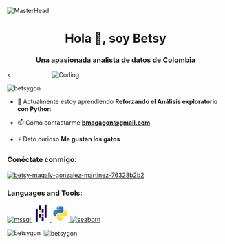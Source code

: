 ![MasterHead](https://static.vecteezy.com/system/resources/previews/002/280/240/non_2x/data-analysis-banner-vector.jpg)


<h1 align="center">Hola 👋, soy Betsy</h1>
<h3 align="center">Una apasionada analista de datos de Colombia</h3><p align="left"> <

<img align="right" alt="Coding" width="400" src="https://miro.medium.com/v2/resize:fit:724/1*Owa2rsDG6Rwv1IM_RdsL3A.gif">

<img src="https://komarev.com/ghpvc/?username=betsygon&label=Profile%20views&color=0e75b6&style=flat" alt="betsygon" /> </p>

- 🌱 Actualmente estoy aprendiendo **Reforzando el Análisis exploratorio con Python**

- 📫 Cómo contactarme **bmagagon@gmail.com**

- ⚡ Dato curioso **Me gustan los gatos**

<h3 align="left">Conéctate conmigo:</h3>
<p align="left">
<a href="https://linkedin.com/in/betsy-magaly-gonzalez-martinez-76328b2b2" target="blank"><img align="center" src="https://raw.githubusercontent.com/rahuldkjain/github-profile-readme-generator/master/src/images/icons/Social/linked-in-alt.svg" alt="betsy-magaly-gonzalez-martinez-76328b2b2" height="30" width="40" /></a>
</p>

<h3 align="left">Languages and Tools:</h3>
<p align="left"> <a href="https://www.microsoft.com/en-us/sql-server" target="_blank" rel="noreferrer"> <img src="https://www.svgrepo.com/show/303229/microsoft-sql-server-logo.svg" alt="mssql" width="40" height="40"/> </a> <a href="https://pandas.pydata.org/" target="_blank" rel="noreferrer"> <img src="https://raw.githubusercontent.com/devicons/devicon/2ae2a900d2f041da66e950e4d48052658d850630/icons/pandas/pandas-original.svg" alt="pandas" width="40" height="40"/> </a> <a href="https://www.python.org" target="_blank" rel="noreferrer"> <img src="https://raw.githubusercontent.com/devicons/devicon/master/icons/python/python-original.svg" alt="python" width="40" height="40"/> </a> <a href="https://seaborn.pydata.org/" target="_blank" rel="noreferrer"> <img src="https://seaborn.pydata.org/_images/logo-mark-lightbg.svg" alt="seaborn" width="40" height="40"/> </a> </p>

<p><img align="left" src="https://github-readme-stats.vercel.app/api/top-langs?username=betsygon&show_icons=true&locale=en&layout=compact" alt="betsygon" /></p>

<p>&nbsp; <img align="center" src="https://github-readme-stats.vercel.app/api?username=betsygon&show_icons=true&locale=en" alt="betsygon" /></p>
